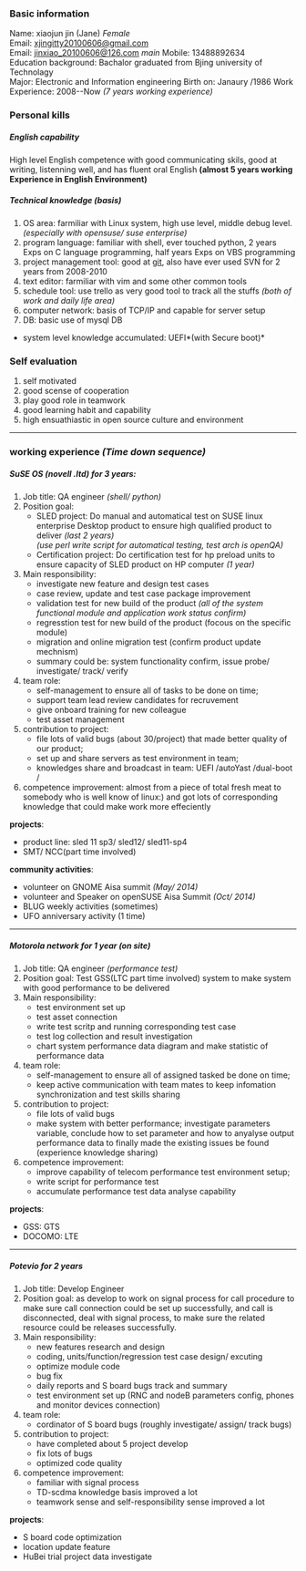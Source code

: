 ### Basic information
Name: xiaojun jin (Jane) *Female*  
Email: <xjingitty20100606@gmail.com>  
Email: <jinxiao_20100606@126.com> *main* 
Mobile: 13488892634  
Education background: Bachalor graduated from Bjing university of Technolagy  
Major: Electronic and Information engineering
Birth on: Janaury /1986
Work Experience: 2008--Now *(7 years working experience)* 

### Personal kills
##### English capability
  High level English competence with good communicating skils, good at writing, listenning well, and has fluent oral English **(almost 5 years working Experience in English Environment)**  

##### Technical knowledge *(basis)*
  1. OS area: farmiliar with Linux system, high use level, middle debug level. *(especially with opensuse/ suse enterprise)*
  2. program language: familiar with shell, ever touched python, 2 years Exps on C language programming, half years Exps on VBS programming
  3. project management tool: good at [git](http://github.com/xjingitty/), also have ever used SVN for 2 years from 2008-2010
  4. text editor: farmiliar with vim and some other common tools
  5. schedule tool: use trello as very good tool to track all the stuffs *(both of work and daily life area)*
  6. computer network: basis of TCP/IP and capable for server setup
  7. DB: basic use of mysql DB
 
  * system level knowledge accumulated: UEFI*(with Secure boot)*

### Self evaluation
  1. self motivated
  2. good scense of cooperation
  3. play good role in teamwork
  4. good learning habit and capability
  5. high ensuathiastic in open source culture and environment

---
### working experience *(Time down sequence)*
##### SuSE OS *(novell .ltd)* for 3 years:
1. Job title: QA engineer *(shell/ python)*
2. Position goal: 
	* SLED project: Do manual and automatical test on SUSE linux enterprise Desktop product to ensure high qualified product to deliver *(last 2 years)*    
	*(use perl write script for automatical testing, test arch is openQA)*
	* Certification project: Do certification test for hp preload units to ensure capacity of SLED product on HP computer *(1 year)*
3. Main responsibility:
	* investigate new feature and design test cases
	* case review, update and test case package improvement
	* validation test for new build of the product *(all of the system functional module and application work status confirm)*
	* regresstion test for new build of the product (focous on the specific module)
	* migration and online migration test (confirm product update mechnism)
	* summary could be: system functionality confirm, issue probe/ investigate/ track/ verify    
4. team role: 
	* self-management to ensure all of tasks to be done on time; 
	* support team lead review candidates for recruvement
	* give onboard training for new colleague
	* test asset management
5. contribution to project: 
	* file lots of valid bugs (about 30/project) that made better quality of our product; 
	* set up and share servers as test environment in team; 
	* knowledges share and broadcast in team: UEFI /autoYast /dual-boot / 
6. competence improvement: almost from a piece of total fresh meat to somebody who is well know of linux:) and got lots of corresponding knowledge that could make work more effeciently

**projects**:
* product line: sled 11 sp3/ sled12/ sled11-sp4
* SMT/ NCC(part time involved)

**community activities**:
* volunteer on GNOME Aisa summit *(May/ 2014)*
* volunteer and Speaker on openSUSE Aisa Summit *(Oct/ 2014)*
* BLUG weekly activities (sometimes)
* UFO anniversary activity (1 time)

---
##### Motorola network for 1 year *(on site)*
1. Job title: QA engineer *(performance test)*
2. Position goal: Test GSS(LTC part time involved) system to make system with good performance to be delivered
3. Main responsibility:
	* test environment set up
	* test asset connection
	* write test scritp and running corresponding test case
	* test log collection and result investigation
	* chart system performance data diagram and make statistic of performance data
4. team role: 
	* self-management to ensure all of assigned tasked be done on time; 
	* keep active communication with team mates to keep infomation synchronization and test skills sharing
5. contribution to project: 
	* file lots of valid bugs
	* make system with better performance; investigate parameters variable, conclude how to set parameter and how to anyalyse output performance data to finally made the existing issues be found (experience knowledge sharing)
6. competence improvement: 
	* improve capability of telecom performance test environment setup;
	* write script for performance test
	* accumulate performance test data analyse capability

**projects**:
* GSS: GTS
* DOCOMO: LTE 

---
##### Potevio for 2 years
1. Job title: Develop Engineer 
2. Position goal: as develop to work on signal process for call procedure to make sure call connection could be set up successfully, and call is disconnected, deal with  signal process, to make sure the related resource could be releases successfully.
3. Main responsibility:
	* new features research and design
	* coding, units/function/regression test case design/ excuting
	* optimize module code
	* bug fix
	* daily reports and S board bugs track and summary
	* test environment set up (RNC and nodeB parameters config, phones and monitor devices connection)
4. team role: 
	* cordinator of S board bugs (roughly investigate/ assign/ track bugs)
5. contribution to project: 
	* have completed about 5 project develop
	* fix lots of bugs
	* optimized code quality
6. competence improvement: 
	* familiar with signal process
	* TD-scdma knowledge basis improved a lot
	* teamwork sense and self-responsibility sense improved a lot

**projects**:
* S board code optimization
* location update feature
* HuBei trial project data investigate
